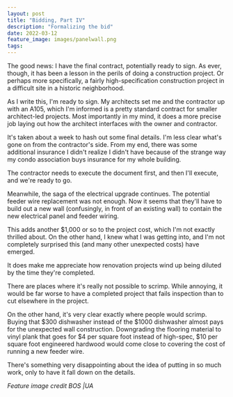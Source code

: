 ```yaml
---
layout: post
title: "Bidding, Part IV"
description: "Formalizing the bid"
date: 2022-03-12
feature_image: images/panelwall.png
tags: 
---
```


The good news: I have the final contract, potentially ready to sign. As ever, though, it has been a lesson in the perils of doing a construction project. Or perhaps more specifically, a fairly high-specification construction project in a difficult site in a historic neighborhood.

<!--more-->

As I write this, I'm ready to sign. My architects set me and the contractor up with an A105, which I'm informed is a pretty standard contract for smaller architect-led projects. Most importantly in my mind, it does a more precise job laying out how the architect interfaces with the owner and contractor.

It's taken about a week to hash out some final details. I'm less clear what's gone on from the contractor's side. From my end, there was some additional insurance I didn't realize I didn't have because of the strange way my condo association buys insurance for my whole building.

The contractor needs to execute the document first, and then I'll execute, and we're ready to go.

Meanwhile, the saga of the electrical upgrade continues. The potential feeder wire replacement was not enough. Now it seems that they'll have to build out a new wall (confusingly, in front of an existing wall) to contain the new electrical panel and feeder wiring.

This adds another $1,000 or so to the project cost, which I'm not exactly thrilled about. On the other hand, I knew what I was getting into, and I'm not completely surprised this (and many other unexpected costs) have emerged.

It does make me appreciate how renovation projects wind up being diluted by the time they're completed.

There are places where it's really not possible to scrimp. While annoying, it would be far worse to have a completed project that fails inspection than to cut elsewhere in the project.

On the other hand, it's very clear exactly where people would scrimp. Buying that $300 dishwasher instead of the $1000 dishwasher almost pays for the unexpected wall construction. Downgrading the flooring material to vinyl plank that goes for $4 per square foot instead of high-spec, $10 per square foot engineered hardwood would come close to covering the cost of running a new feeder wire.

There's something very disappointing about the idea of putting in so much work, only to have it fall down on the details.

_Feature image credit BOS \|UA_
